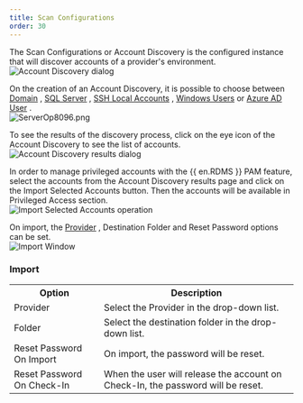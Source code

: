 ```yaml
---
title: Scan Configurations
order: 30
---
```

The Scan Configurations or Account Discovery is the configured instance that will discover accounts of a provider&apos;s environment.  
![Account Discovery dialog](/img/en/server/ServerOp8143.png) 

On the creation of an Account Discovery, it is possible to choose between [Domain](/server/privileged-access-management/providers/domain-provider/) , [SQL Server](/server/privileged-access-management/scan-configurations/sql-account-discovery/) , [SSH Local Accounts](/server/privileged-access-management/scan-configurations/ssh-account-discovery/) , [Windows Users](/server/privileged-access-management/scan-configurations/windows-user-account-discovery/) or &#32; [Azure AD User](/server/privileged-access-management/scan-configurations/azure-ad-user-account-discovery/) .  
![ServerOp8096.png](/img/en/server/ServerOp8096.png) 

To see the results of the discovery process, click on the eye icon of the Account Discovery to see the list of accounts.  
![Account Discovery results dialog](/img/en/server/ServerOp8147.png) 

In order to manage privileged accounts with the {{ en.RDMS }} PAM feature, select the accounts from the Account Discovery results page and click on the Import Selected Accounts button. Then the accounts will be available in Privileged Access section.  
![Import Selected Accounts operation](/img/en/server/ServerOp8148.png) 

On import, the [Provider](/server/privileged-access-management/providers/) , Destination Folder and Reset Password options can be set.  
![Import Window](/img/en/server/ServerOp8149.png) 

### Import 

<table>
	<tr>
		<th>
Option 
		</th>
		<th>
Description 
		</th>
	</tr>
	<tr>
		<td>
Provider 
		</td>
		<td>
Select the Provider in the drop-down list. 
		</td>
	</tr>
	<tr>
		<td>
Folder 
		</td>
		<td>
Select the destination folder in the drop-down list. 
		</td>
	</tr>
	<tr>
		<td>
Reset Password On Import 
		</td>
		<td>
On import, the password will be reset. 
		</td>
	</tr>
	<tr>
		<td>
Reset Password On Check-In 
		</td>
		<td>
When the user will release the account on Check-In, the password will be reset. 
		</td>
	</tr>
</table>




